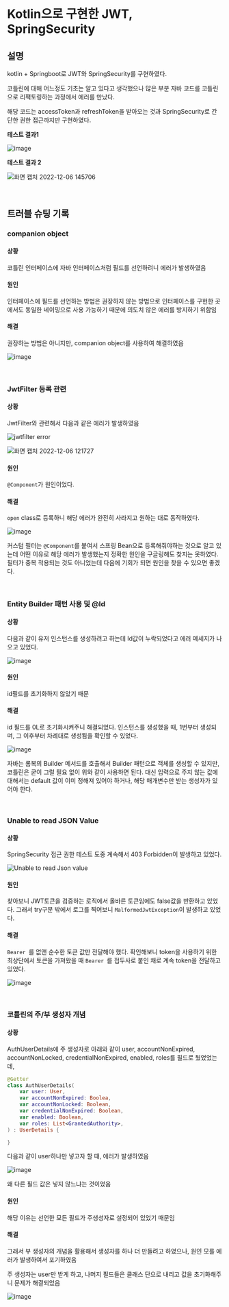 # Kotlin으로 구현한 JWT, SpringSecurity

## 설명

kotlin + Springboot로 JWT와 SpringSecurity를 구현하였다.

코틀린에 대해 어느정도 기초는 알고 있다고 생각했으나 많은 부분 자바 코드를 코틀린으로 리팩토링하는 과정에서 에러를 만났다.

해당 코드는 accessToken과 refreshToken을 받아오는 것과 SpringSecurity로 간단한 권한 접근까지만 구현하였다.

**테스트 결과1**

![image](https://user-images.githubusercontent.com/93081720/205836275-6ee9da22-ea45-4a33-b8e8-ffb48d5d5360.png)

**테스트 결과 2**

![화면 캡처 2022-12-06 145706](https://user-images.githubusercontent.com/93081720/205836157-9cacf742-0fd6-4faa-ab87-206af6fcbe47.png)

<br>

## 트러블 슈팅 기록

### companion object

#### 상황

코틀린 인터페이스에 자바 인터페이스처럼 필드를 선언하려니 에러가 발생하였음

#### 원인

인터페이스에 필드를 선언하는 방법은 권장하지 않는 방법으로 인터페이스를 구현한 곳에서도 동일한 네이밍으로 사용 가능하기 때문에 의도치 않은 에러를 방지하기 위함임

#### 해결

권장하는 방법은 아니지만, companion object를 사용하여 해결하였음

![image](https://user-images.githubusercontent.com/93081720/205838930-4b63445d-e2c1-47d8-9a33-6efa4ef48ac3.png)

<br>

### JwtFilter 등록 관련

#### 상황

JwtFilter와 관련해서 다음과 같은 에러가 발생하였음

![jwtfilter error](https://user-images.githubusercontent.com/93081720/205832948-29416549-b73a-4cb1-b3cf-ec61366e5bf6.png)

![화면 캡처 2022-12-06 121727](https://user-images.githubusercontent.com/93081720/205833629-5998b411-9017-4ec8-86d7-3f2a8019e818.png)

#### 원인

`@Component`가 원인이었다.

#### 해결

`open` class로 등록하니 해당 에러가 완전히 사라지고 원하는 대로 동작하였다.

![image](https://user-images.githubusercontent.com/93081720/205833148-54f2114d-317e-4b33-837d-c40eb50c0fe2.png)

커스텀 필터는 `@Component`를 붙여서 스프링 Bean으로 등록해줘야하는 것으로 알고 있는데 어떤 이유로 해당 에러가 발생했는지 정확한 원인을 구글링해도 찾지는 못하였다. 필터가 중복 적용되는 것도 아니었는데 다음에 기회가 되면 원인을 찾을 수 있으면 좋겠다.

<br>

### Entity Builder 패턴 사용 및 @Id

#### 상황

다음과 같이 유저 인스턴스를 생성하려고 하는데 Id값이 누락되었다고 에러 메세지가 나오고 있었다.

![image](https://user-images.githubusercontent.com/93081720/205835467-9285856a-38fa-4856-92ff-91dcd407ac03.png)

#### 원인

id필드를 초기화하지 않았기 때문

#### 해결

id 필드를 0L로 초기화시켜주니 해결되었다. 인스턴스를 생성했을 때, 1번부터 생성되며, 그 이후부터 차례대로 생성됨을 확인할 수 있었다.

![image](https://user-images.githubusercontent.com/93081720/205835883-42397540-882b-4fdc-9cd0-8786bba419fe.png)

자바는 롬복의 Builder 메서드를 호출해서 Builder 패턴으로 객체를 생성할 수 있지만, 코틀린은 굳이 그럴 필요 없이 위와 같이 사용하면 된다. 대신 입력으로 주지 않는 값에 대해서는 default 값이 이미 정해져 있어야 하거나, 해당 매개변수만 받는 생성자가 있어야 한다.

<br>

### Unable to read JSON Value

#### 상황

SpringSecurity 접근 권한 테스트 도중 계속해서 403 Forbidden이 발생하고 있었다.

![Unable to read Json value](https://user-images.githubusercontent.com/93081720/205836612-11aa5d13-60c9-458b-a71d-cda5581f3d36.png)

#### 원인

찾아보니 JWT토큰을 검증하는 로직에서 올바른 토큰임에도 false값을 반환하고 있었다. 그래서 try구문 밖에서 로그를 찍어보니 `MalformedJwtException`이 발생하고 있었다.

#### 해결

`Bearer `를 없앤 순수한 토큰 값만 전달해야 했다. 확인해보니 token을 사용하기 위한 최상단에서 토큰을 가져왔을 때 `Bearer `를 접두사로 붙인 채로 계속 token을 전달하고 있었다.

![image](https://user-images.githubusercontent.com/93081720/205837074-d6ba267c-f803-419f-8fac-995ab66c6a31.png)

<br>

### 코틀린의 주/부 생성자 개념

#### 상황

AuthUserDetails에 주 생성자로 아래와 같이 user, accountNonExpired, accountNonLocked, credentialNonExpired, enabled, roles를 필드로 뒀었었는데, 

```kotlin
@Getter
class AuthUserDetails(
    var user: User,
    var accountNonExpired: Boolea,
    var accountNonLocked: Boolean,
    var credentialNonExpired: Boolean,
    var enabled: Boolean,
    var roles: List<GrantedAuthority>,
) : UserDetails {

}
```

다음과 같이 user하나만 넣고자 할 때, 에러가 발생하였음

![image](https://user-images.githubusercontent.com/93081720/205837726-48a8e6c9-092d-4a3b-b28c-ccc9d8e298f9.png)

왜 다른 필드 값은 넣지 않느냐는 것이었음

#### 원인

해당 이유는 선언한 모든 필드가 주생성자로 설정되어 있었기 때문임

#### 해결

그래서 부 생성자의 개념을 활용해서 생성자를 하나 더 만들려고 하였으나, 원인 모를 에러가 발생하여서 포기하였음

주 생성자는 user만 받게 하고, 나머지 필드들은 클래스 단으로 내리고 값을 초기화해주니 문제가 해결되었음

![image](https://user-images.githubusercontent.com/93081720/205837344-3e3b931a-d3bd-497b-874c-044d112ba425.png)